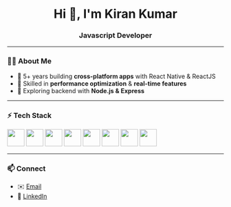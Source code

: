 <h1 align="center">Hi 👋, I'm Kiran Kumar</h1>
<h3 align="center">Javascript Developer</h3>

---

### 🧑‍💻 About Me
- 🚀 5+ years building **cross-platform apps** with React Native & ReactJS  
- 🔧 Skilled in **performance optimization** & **real-time features**  
- 🌱 Exploring backend with **Node.js & Express**  

---

### ⚡ Tech Stack

<p align="left">
  <!-- React Native (uses same logo as React, still relevant) -->
  <img src="https://www.vectorlogo.zone/logos/reactjs/reactjs-icon.svg" height="40" />

  <!-- Expo -->
  <img src="https://www.vectorlogo.zone/logos/expoio/expoio-icon.svg" height="40" />

  <!-- Next.js -->
  <img src="https://cdn.jsdelivr.net/gh/devicons/devicon/icons/nextjs/nextjs-original.svg" height="40" />

  <!-- JavaScript -->
  <img src="https://cdn.jsdelivr.net/gh/devicons/devicon/icons/javascript/javascript-original.svg" height="40" />

  <!-- TypeScript -->
  <img src="https://cdn.jsdelivr.net/gh/devicons/devicon/icons/typescript/typescript-original.svg" height="40" />

  <!-- Firebase -->
  <img src="https://cdn.jsdelivr.net/gh/devicons/devicon/icons/firebase/firebase-plain.svg" height="40" />

  <!-- Node.js -->
  <img src="https://cdn.jsdelivr.net/gh/devicons/devicon/icons/nodejs/nodejs-original.svg" height="40" />

  <!-- MongoDB -->
  <img src="https://cdn.jsdelivr.net/gh/devicons/devicon/icons/mongodb/mongodb-original.svg" height="40" />
</p>

---

### 📫 Connect
- ✉️ [Email](mailto:kirankirankumar56@gmail.com)  
- 💼 [LinkedIn](https://www.linkedin.com/in/your-linkedin)  
